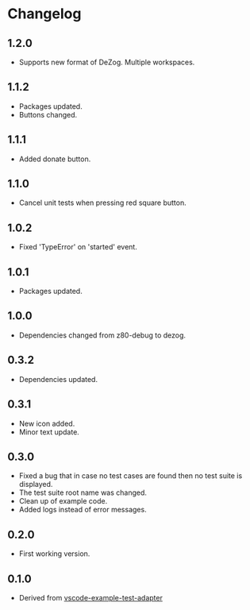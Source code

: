 # Changelog

## 1.2.0
- Supports new format of DeZog. Multiple workspaces.

## 1.1.2
- Packages updated.
- Buttons changed.

## 1.1.1
- Added donate button.

## 1.1.0
- Cancel unit tests when pressing red square button.

## 1.0.2
- Fixed 'TypeError' on 'started' event.

## 1.0.1
- Packages updated.

## 1.0.0
- Dependencies changed from z80-debug to dezog.

## 0.3.2
- Dependencies updated.

## 0.3.1
- New icon added.
- Minor text update.

## 0.3.0
- Fixed a bug that in case no test cases are found then no test suite is displayed.
- The test suite root name was changed.
- Clean up of example code.
- Added logs instead of error messages.

## 0.2.0
- First working version.

## 0.1.0
- Derived from [vscode-example-test-adapter](https://github.com/hbenl/vscode-example-test-adapter)
